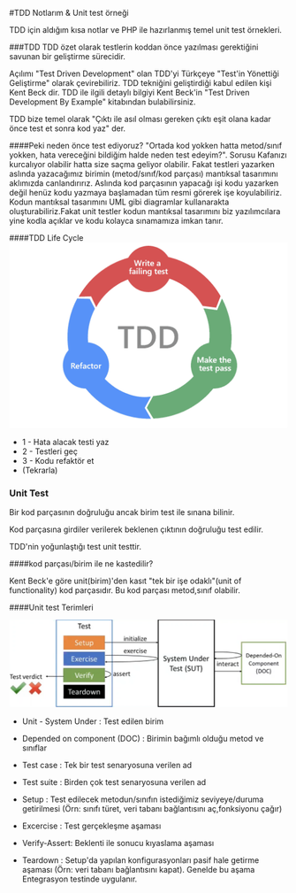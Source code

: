#TDD Notlarım & Unit test örneği

TDD için aldığım kısa notlar ve PHP ile hazırlanmış temel unit test örnekleri.

###TDD
TDD özet olarak testlerin koddan önce yazılması gerektiğini savunan bir geliştirme sürecidir.

Açılımı "Test Driven Development" olan TDD'yi Türkçeye "Test'in Yönettiği Geliştirme" olarak çevirebiliriz.
TDD tekniğini geliştirdiği kabul edilen kişi Kent Beck dir. TDD ile ilgili detaylı bilgiyi Kent Beck'in "Test Driven Development By Example" kitabından bulabilirsiniz. 

TDD bize temel olarak "Çıktı ile asıl olması gereken çıktı eşit olana kadar önce test et sonra kod yaz" der.

####Peki neden önce test ediyoruz?
"Ortada kod yokken hatta metod/sınıf yokken, hata vereceğini bildiğim halde neden test edeyim?".
Sorusu Kafanızı kurcalıyor olabilir hatta size saçma geliyor olabilir. Fakat testleri yazarken aslında yazacağımız
birimin (metod/sınıf/kod parçası) mantıksal tasarımını aklımızda canlandırırız. Aslında kod parçasının yapacağı işi
kodu yazarken değil henüz kodu yazmaya başlamadan tüm resmi görerek işe koyulabiliriz. Kodun mantıksal tasarımını
UML gibi diagramlar kullanarakta oluşturabiliriz.Fakat unit testler kodun mantıksal tasarımını biz yazılımcılara
yine kodla açıklar ve kodu kolayca sınamamıza imkan tanır.

####TDD Life Cycle
![TDD Life Cycle](https://raw.githubusercontent.com/abdurrahimbulut/php-tdd-unit-test/main/img/life_cycle.webp "TDD Life Cycle.")

* 1 - Hata alacak testi yaz
* 2 - Testleri geç
* 3 - Kodu refaktör et
* (Tekrarla)


### Unit Test

Bir kod parçasının doğruluğu ancak birim test ile sınana bilinir.

Kod parçasına girdiler verilerek beklenen çıktının doğruluğu test edilir.

TDD'nin yoğunlaştığı test unit testtir.

####kod parçası/birim ile ne kastedilir?

Kent Beck'e göre unit(birim)'den kasıt "tek bir işe odaklı"(unit of functionality)  kod parçasıdır.
Bu kod parçası metod,sınıf olabilir.

####Unit test Terimleri

![TDD Life Cycle](https://raw.githubusercontent.com/abdurrahimbulut/php-tdd-unit-test/main/img/unit_test.png "TDD Life Cycle.")

* Unit - System Under : Test edilen birim


* Depended on component (DOC) : Birimin bağımlı olduğu metod ve sınıflar


* Test case : Tek bir test senaryosuna verilen ad


* Test suite : Birden çok test senaryosuna verilen ad


* Setup : Test edilecek metodun/sınıfın istediğimiz seviyeye/duruma getirilmesi (Örn: sınıfı türet, veri tabanı bağlantısını aç,fonksiyonu çağır)


* Excercise : Test gerçekleşme aşaması


* Verify-Assert: Beklenti ile sonucu kıyaslama aşaması


* Teardown : Setup'da yapılan konfigurasyonları pasif hale getirme aşaması (Örn: veri tabanı bağlantısını kapat). Genelde bu aşama Entegrasyon testinde uygulanır.

